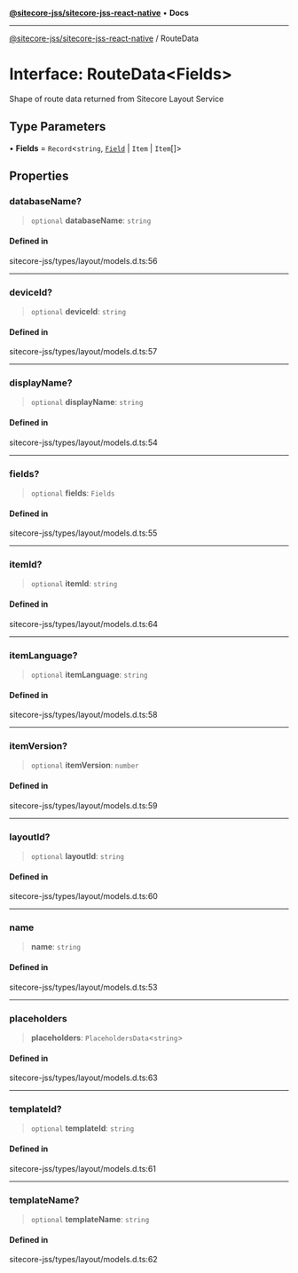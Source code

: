 [**@sitecore-jss/sitecore-jss-react-native**](../README.md) • **Docs**

***

[@sitecore-jss/sitecore-jss-react-native](../README.md) / RouteData

# Interface: RouteData\<Fields\>

Shape of route data returned from Sitecore Layout Service

## Type Parameters

• **Fields** = `Record`\<`string`, [`Field`](Field.md) \| `Item` \| `Item`[]\>

## Properties

### databaseName?

> `optional` **databaseName**: `string`

#### Defined in

sitecore-jss/types/layout/models.d.ts:56

***

### deviceId?

> `optional` **deviceId**: `string`

#### Defined in

sitecore-jss/types/layout/models.d.ts:57

***

### displayName?

> `optional` **displayName**: `string`

#### Defined in

sitecore-jss/types/layout/models.d.ts:54

***

### fields?

> `optional` **fields**: `Fields`

#### Defined in

sitecore-jss/types/layout/models.d.ts:55

***

### itemId?

> `optional` **itemId**: `string`

#### Defined in

sitecore-jss/types/layout/models.d.ts:64

***

### itemLanguage?

> `optional` **itemLanguage**: `string`

#### Defined in

sitecore-jss/types/layout/models.d.ts:58

***

### itemVersion?

> `optional` **itemVersion**: `number`

#### Defined in

sitecore-jss/types/layout/models.d.ts:59

***

### layoutId?

> `optional` **layoutId**: `string`

#### Defined in

sitecore-jss/types/layout/models.d.ts:60

***

### name

> **name**: `string`

#### Defined in

sitecore-jss/types/layout/models.d.ts:53

***

### placeholders

> **placeholders**: `PlaceholdersData`\<`string`\>

#### Defined in

sitecore-jss/types/layout/models.d.ts:63

***

### templateId?

> `optional` **templateId**: `string`

#### Defined in

sitecore-jss/types/layout/models.d.ts:61

***

### templateName?

> `optional` **templateName**: `string`

#### Defined in

sitecore-jss/types/layout/models.d.ts:62
